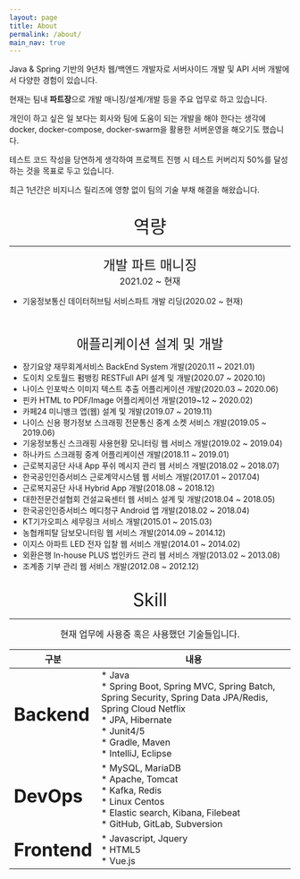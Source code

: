 ```yaml
---
layout: page
title: About
permalink: /about/
main_nav: true
---
```


Java & Spring 기반의 9년차 웹/백엔드 개발자로 서버사이드 개발 및 API 서버 개발에서
다양한 경험이 있습니다.

현재는 팀내 <b>파트장</b>으로 개발 매니징/설계/개발 등을 주요 업무로 하고 있습니다.

개인이 하고 싶은 일 보다는 회사와 팀에 도움이 되는 개발을 해야 한다는 생각에 
docker, docker-compose, docker-swarm을 활용한 서버운영을 해오기도 했습니다. 

테스트 코드 작성을 당연하게 생각하여 프로젝트 진행 시 테스트 커버리지 50%를 달성하는 것을 목표로 두고 있습니다.

최근 1년간은 비지니스 릴리즈에 영향 없이 팀의 기술 부채 해결을 해왔습니다.

<br/>

<center><font size="6">역량</font></center>
<hr/>

<center><font size="5">개발 파트 매니징</font></center>
<center><font size="3">2021.02 ~ 현재</font></center>

+ 기웅정보통신 데이터허브팀 서비스파트 개발 리딩(2020.02 ~ 현재)

<br/>
<br/>

<center><font size="5">애플리케이션 설계 및 개발</font></center>

+ 장기요양 재무회계서비스 BackEnd System 개발(2020.11 ~ 2021.01)
+ 도이치 오토월드 펌뱅킹 RESTFull API 설계 및 개발(2020.07 ~ 2020.10)
+ 나이스 인포박스 이미지 텍스트 추출 어플리케이션 개발(2020.03 ~ 2020.06)
+ 핀카 HTML to PDF/Image 어플리케이션 개발(2019~12 ~ 2020.02)
+ 카페24 미니뱅크 앱(웹) 설계 및 개발(2019.07 ~ 2019.11)
+ 나이스 신용 평가정보 스크래핑 전문통신 중계 소켓 서비스 개발(2019.05 ~ 2019.06)
+ 기웅정보통신 스크래핑 사용현황 모니터링 웹 서비스 개발(2019.02 ~ 2019.04)
+ 하나카드 스크래핑 중계 어플리케이션 개발(2018.11 ~ 2019.01)
+ 근로복지공단 사내 App 푸쉬 메시지 관리 웹 서비스 개발(2018.02 ~ 2018.07)
+ 한국공인인증서비스 근로계약시스템 웹 서비스 개발(2017.01 ~ 2017.04)
+ 근로복지공단 사내 Hybrid App 개발(2018.08 ~ 2018.12)
+ 대한전문건설협회 건설교육센터 웹 서비스 설계 및 개발(2018.04 ~ 2018.05)
+ 한국공인인증서비스 메디청구 Android 앱 개발(2018.02 ~ 2018.04)
+ KT기가오피스 세무링크 서비스 개발(2015.01 ~ 2015.03)
+ 농협캐피탈 담보모니터링 웹 서비스 개발(2014.09 ~ 2014.12)
+ 이지스 아파트 LED 전자 입찰 웹 서비스 개발(2014.01 ~ 2014.02)
+ 외환은행 In-house PLUS 법인카드 관리 웹 서비스 개발(2013.02 ~ 2013.08)
+ 조계종 기부 관리 웹 서비스 개발(2012.08 ~ 2012.12)

<br/>

<center><font size="6">Skill</font></center>
<hr/>

<center><font size="3">현재 업무에 사용중 혹은 사용했던 기술들입니다.</font></center>

|구분|내용|
|---|---|
|<font size="6">**Backend**</font>| * Java<br/>* Spring Boot, Spring MVC, Spring Batch, Spring Security, Spring Data JPA/Redis, Spring Cloud Netflix<br/>* JPA, Hibernate<br/>* Junit4/5<br/>* Gradle, Maven<br/>* IntelliJ, Eclipse  |
|<font size="6">**DevOps**</font>| * MySQL, MariaDB<br/>* Apache, Tomcat<br/>* Kafka, Redis<br/>* Linux Centos<br/>* Elastic search, Kibana, Filebeat<br/>* GitHub, GitLab, Subversion |
|<font size="6">**Frontend**</font>| * Javascript, Jquery<br/> * HTML5<br/>* Vue.js |

